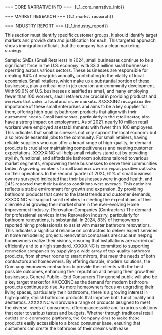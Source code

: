 === CORE NARRATIVE INFO ===
{{L1_core_narrative_info}}

=== MARKET RESEARCH ===
{{L1_market_research}}

=== INDUSTRY REPORT ===
{{L1_industry_report}}

This section must identify specific customer groups. It should identify target markets and provide data and justification for each. This targeted approach shows immigration officials that the company has a clear marketing strategy.

Sample:
SMEs (Small Retailers)
In 2024, small businesses continue to be a significant force in the U.S. economy, with 33.3 million small businesses operating across various sectors.  These businesses are responsible for creating 64% of new jobs annually, contributing to the vitality of local economies. Small retailers, which make up a substantial portion of these businesses, play a critical role in job creation and community development. With 99.9% of U.S. businesses classified as small, and many employing fewer than 100 workers, small retailers are crucial in providing products and services that cater to local and niche markets. XXXXXINC recognizes the importance of these small enterprises and aims to be a key supplier for them, offering high-quality bathroom products that align with their customers’ needs.
Small businesses, particularly in the retail sector, also have a strong impact on employment. As of 2021, nearly 10 million retail workers were employed at establishments with fewer than 100 employees.  This indicates that small businesses not only support the local economy but also provide essential jobs to the community. For small retailers, having reliable suppliers who can offer a broad range of high-quality, in-demand products is crucial for maintaining competitiveness and meeting customer expectations. XXXXXINC will help small retailers stand out by providing stylish, functional, and affordable bathroom solutions tailored to various market segments, empowering these businesses to serve their communities better.
A growing number of small business owners report positive outlooks on their operations. In the second quarter of 2024, 61% of small business owners surveyed indicated that their businesses were in good health, and 24% reported that their business conditions were average.  This optimism reflects a stable environment for growth and expansion. By providing bathroom products that cater to the latest trends and customer demands, XXXXXINC will support small retailers in meeting the expectations of their clientele and growing their market share in the ever-evolving Home Improvement Industry.
Renovation Companies (Contractors)
The demand for professional services in the Renovation Industry, particularly for bathroom renovations, is substantial. In 2024, 83% of homeowners reported hiring professionals to assist with master bathroom renovations.  This indicates a significant reliance on contractors to deliver expert services in home remodeling projects. Renovation companies are crucial in helping homeowners realize their visions, ensuring that installations are carried out efficiently and to a high standard. XXXXXINC is committed to supporting renovation companies by supplying a wide array of top-quality bathroom products, from shower rooms to smart mirrors, that meet the needs of both contractors and homeowners. By offering durable, modern solutions, the Company empowers contractors to provide their clients with the best possible outcomes, enhancing their reputation and helping them grow their businesses.
General Public – End Consumers
The general public will also be a key target market for XXXXXINC as the demand for modern bathroom products continues to rise.  As more homeowners focus on upgrading their living spaces, particularly their bathrooms, there is a growing interest in high-quality, stylish bathroom products that improve both functionality and aesthetics. XXXXXINC will provide a range of products designed to meet the diverse needs of consumers, offering accessible and luxurious solutions that cater to various tastes and budgets. Whether through traditional retail outlets or e-commerce platforms, the Company aims to make these products easily accessible to a broad consumer base, ensuring that customers can create the bathroom of their dreams with ease.